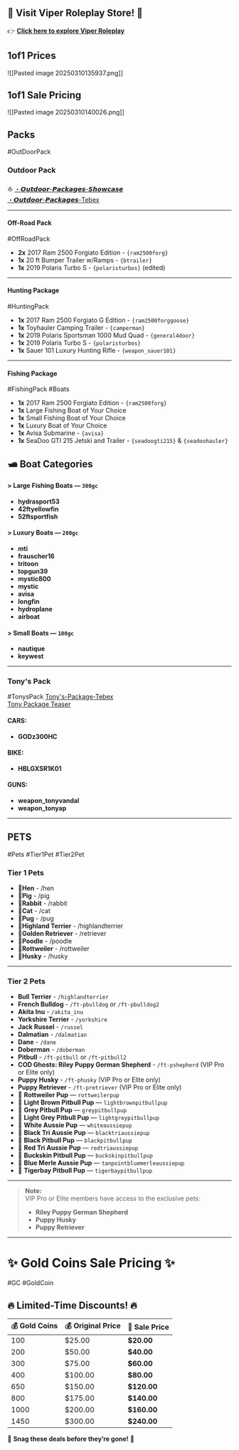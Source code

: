  ## **🌟 Visit Viper Roleplay Store!** 🌟

👉 **[Click here to explore Viper Roleplay](https://viperroleplay.tebex.io)**

## **1of1 Prices**

![[Pasted image 20250310135937.png]]

## **1of1 Sale Pricing** 

![[Pasted image 20250310140026.png]]


## **Packs**
#OutDoorPack

### **Outdoor Pack**  
⛵ [・𝙊𝙪𝙩𝙙𝙤𝙤𝙧-𝙋𝙖𝙘𝙠𝙖𝙜𝙚𝙨-𝙎𝙝𝙤𝙬𝙘𝙖𝙨𝙚](https://discord.com/channels/876558619779412078/1074168032944980030)  
[・𝙊𝙪𝙩𝙙𝙤𝙤𝙧-𝙋𝙖𝙘𝙠𝙖𝙜𝙚𝙨-Tebex](https://viperroleplay.tebex.io/category/mechanic-shops-2)

---

#### **Off-Road Pack**
#OffRoadPack
- **2x** 2017 Ram 2500 Forgiato Edition - `{ram2500forg}`
- **1x** 20 ft Bumper Trailer w/Ramps - `{btrailer}`
- **1x** 2019 Polaris Turbo S - `{polaristurbos}` (edited)

---

#### **Hunting Package**
#HuntingPack
- **1x** 2017 Ram 2500 Forgiato G Edition - `{ram2500forggoose}`
- **1x** Toyhauler Camping Trailer - `{camperman}`
- **1x** 2019 Polaris Sportsman 1000 Mud Quad - `{general4door}`
- **1x** 2019 Polaris Turbo S - `{polaristurbos}`
- **1x** Sauer 101 Luxury Hunting Rifle - `{weapon_sauer101}`

---

#### **Fishing Package**
#FishingPack #Boats
- **1x** 2017 Ram 2500 Forgiato Edition - `{ram2500forg}`
- **1x** Large Fishing Boat of Your Choice
- **1x** Small Fishing Boat of Your Choice
- **1x** Luxury Boat of Your Choice
- **1x** Avisa Submarine - `{avisa}`
- **1x** SeaDoo GTI 215 Jetski and Trailer - `{seadoogti215}` & `{seadoohauler}`

## 🛥️ Boat Categories

#### > Large Fishing Boats — `300gc`
- **hydrasport53**
- **42ftyellowfin**
- **52ftsportfish**

#### > Luxury Boats — `200gc`
- **mti**
- **frauscher16**
- **tritoon**
- **topgun39**
- **mystic800**
- **mystic**
- **avisa**
- **longfin**
- **hydroplane**
- **airboat**
#### > Small Boats — `100gc`
- **nautique**
- **keywest**

---

### **Tony's Pack**  
#TonysPack
[Tony's-Package-Tebex](https://viperroleplay.tebex.io/category/tonys-package)  
[Tony Package Teaser](https://www.youtube.com/watch?v=P-hRTzNoWrY)
#### **CARS:**  
- **GODz300HC**

#### **BIKE:**  
- **HBLGXSR1K01**

#### **GUNS:**  
- **weapon_tonyvandal**
- **weapon_tonyap**

---


## **PETS**  
#Pets #Tier1Pet #Tier2Pet  
### **Tier 1 Pets**
- 🐾**Hen** -  /hen
- 🐾**Pig** - /pig
- 🐾**Rabbit** - /rabbit
- 🐾**Cat** - /cat
- 🐾**Pug** - /pug
- 🐾**Highland Terrier** - /highlandterrier
- 🐾**Golden Retriever** - /retriever
- 🐾**Poodle** - /poodle
- 🐾**Rottweiler** - /rottweiler
- 🐾**Husky** - /husky

---

### **Tier 2 Pets**
- **Bull Terrier** - `/highlandterrier`
- **French Bulldog** - `/ft-pbulldog` or `/ft-pbulldog2`
- **Akita Inu** - `/akita_inu`
- **Yorkshire Terrier** - `/yorkshire`
- **Jack Russel** - `/russel`
- **Dalmatian** - `/dalmatian`
- **Dane** - `/dane`
- **Doberman** - `/doberman`
- **Pitbull** - `/ft-pitbull` or `/ft-pitbull2`
- **COD Ghosts: Riley Puppy German Shepherd** - `/ft-pshepherd` (VIP Pro or Elite only)
- **Puppy Husky** - `/ft-phusky` (VIP Pro or Elite only)
- **Puppy Retriever** - `/ft-pretriever` (VIP Pro or Elite only)
-  🐾 **Rottweiler Pup** — `rottweilerpup`
- 🐾 **Light Brown Pitbull Pup** — `lightbrownpitbullpup`
- 🐾 **Grey Pitbull Pup** — `greypitbullpup`
- 🐾 **Light Grey Pitbull Pup** — `lightgreypitbullpup`
- 🐾 **White Aussie Pup** — `whiteaussiepup`
- 🐾 **Black Tri Aussie Pup** — `blacktriaussiepup`
- 🐾 **Black Pitbull Pup** — `blackpitbullpup`
- 🐾 **Red Tri Aussie Pup** — `redtriaussiepup`
- 🐾 **Buckskin Pitbull Pup** — `buckskinpitbullpup`
- 🐾 **Blue Merle Aussie Pup** — `tanpointbluemerleaussiepup`
- 🐾 **Tigerbay Pitbull Pup** — `tigerbaypitbullpup`


---

> **Note:**  
> VIP Pro or Elite members have access to the exclusive pets:  
> - **Riley Puppy German Shepherd**  
> - **Puppy Husky**  
> - **Puppy Retriever**


---

# ✨ **Gold Coins Sale Pricing** ✨  
#GC #GoldCoin

## 🔥 **Limited-Time Discounts!** 🔥  

| 💰 **Gold Coins** | 💰 Original Price | 🎉 **Sale Price** |
| ----------------- | ----------------- | ----------------- |
| 100               | $25.00            | **$20.00**        |
| 200               | $50.00            | **$40.00**        |
| 300               | $75.00            | **$60.00**        |
| 400               | $100.00           | **$80.00**        |
| 650               | $150.00           | **$120.00**       |
| 800               | $175.00           | **$140.00**       |
| 1000              | $200.00           | **$160.00**       |
| 1450              | $300.00           | **$240.00**       |

💸 **Snag these deals before they’re gone!** 🚀
